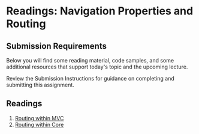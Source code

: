 # Readings: Navigation Properties and Routing

## Submission Requirements

Below you will find some reading material, code samples, and some additional resources that support today's topic and the upcoming lecture.

Review the Submission Instructions for guidance on completing and submitting this assignment.

## Readings
1. [Routing within MVC](https://docs.microsoft.com/en-us/aspnet/mvc/overview/older-versions-1/controllers-and-routing/asp-net-mvc-routing-overview-cs)
1. [Routing within Core](https://docs.microsoft.com/en-us/aspnet/core/fundamentals/routing?view=aspnetcore-3.1)
